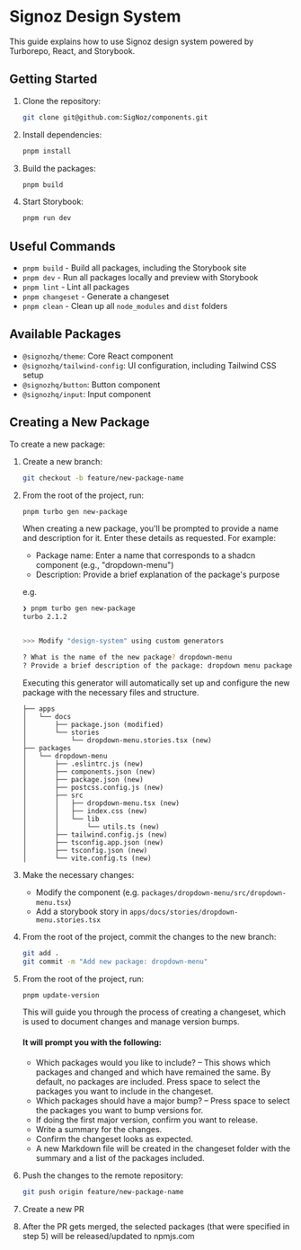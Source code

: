 # Signoz Design System

This guide explains how to use Signoz design system powered by Turborepo, React, and Storybook.

## Getting Started

1. Clone the repository:

   ```sh
   git clone git@github.com:SigNoz/components.git
   ```

2. Install dependencies:

   ```sh
   pnpm install
   ```

3. Build the packages:

   ```sh
   pnpm build
   ```

4. Start Storybook:
   ```sh
   pnpm run dev
   ```

## Useful Commands

- `pnpm build` - Build all packages, including the Storybook site
- `pnpm dev` - Run all packages locally and preview with Storybook
- `pnpm lint` - Lint all packages
- `pnpm changeset` - Generate a changeset
- `pnpm clean` - Clean up all `node_modules` and `dist` folders

## Available Packages

- `@signozhq/theme`: Core React component
- `@signozhq/tailwind-config`: UI configuration, including Tailwind CSS setup
- `@signozhq/button`: Button component
- `@signozhq/input`: Input component

## Creating a New Package

To create a new package:

1. Create a new branch:

   ```sh
   git checkout -b feature/new-package-name
   ```

2. From the root of the project, run:

   ```sh
   pnpm turbo gen new-package
   ```

   When creating a new package, you'll be prompted to provide a name and description for it. Enter these details as requested. For example:

   - Package name: Enter a name that corresponds to a shadcn component (e.g., "dropdown-menu")
   - Description: Provide a brief explanation of the package's purpose

   e.g.

   ```sh
   ❯ pnpm turbo gen new-package
   turbo 2.1.2


   >>> Modify "design-system" using custom generators

   ? What is the name of the new package? dropdown-menu
   ? Provide a brief description of the package: dropdown menu package
   ```

   Executing this generator will automatically set up and configure the new package with the necessary files and structure.

   ```
   ├── apps
   │   └── docs
   │       ├── package.json (modified)
   │       └── stories
   │           └── dropdown-menu.stories.tsx (new)
   ├── packages
   │   └── dropdown-menu
   │       ├── .eslintrc.js (new)
   │       ├── components.json (new)
   │       ├── package.json (new)
   │       ├── postcss.config.js (new)
   │       ├── src
   │       │   ├── dropdown-menu.tsx (new)
   │       │   ├── index.css (new)
   │       │   └── lib
   │       │       └── utils.ts (new)
   │       ├── tailwind.config.js (new)
   │       ├── tsconfig.app.json (new)
   │       ├── tsconfig.json (new)
   │       └── vite.config.ts (new)
   ```

3. Make the necessary changes:

   - Modify the component (e.g. `packages/dropdown-menu/src/dropdown-menu.tsx`)
   - Add a storybook story in `apps/docs/stories/dropdown-menu.stories.tsx`

4. From the root of the project, commit the changes to the new branch:

   ```sh
   git add .
   git commit -m "Add new package: dropdown-menu"
   ```

5. From the root of the project, run:

   ```sh
   pnpm update-version
   ```

   This will guide you through the process of creating a changeset, which is used to document changes and manage version bumps.

   #### It will prompt you with the following:

   - Which packages would you like to include? – This shows which packages and changed and which have remained the same. By default, no packages are included. Press space to select the packages you want to include in the changeset.
   - Which packages should have a major bump? – Press space to select the packages you want to bump versions for.
   - If doing the first major version, confirm you want to release.
   - Write a summary for the changes.
   - Confirm the changeset looks as expected.
   - A new Markdown file will be created in the changeset folder with the summary and a list of the packages included.

6. Push the changes to the remote repository:

   ```sh
   git push origin feature/new-package-name
   ```

7. Create a new PR
8. After the PR gets merged, the selected packages (that were specified in step 5) will be released/updated to npmjs.com
